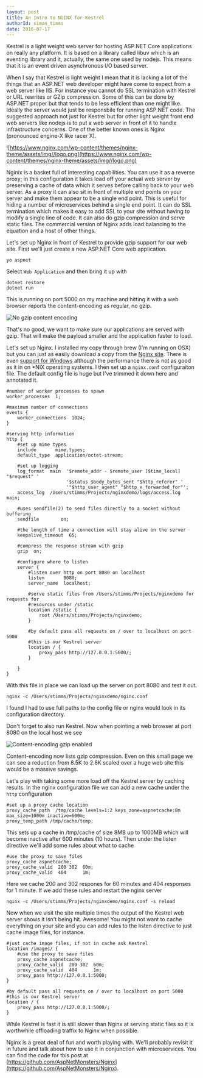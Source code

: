 ```yaml
---
layout: post
title: An Intro to NGINX for Kestrel
authorId: simon_timms
date: 2016-07-17
---
```

Kestrel is a light weight web server for hosting ASP.NET Core applications on really any platform. It is based on a library called libuv which is an eventing library and it, actually, the same one used by nodejs. This means that it is an event driven asynchronous I/O based server. 

When I say that Kestrel is light weight I mean that it is lacking a lot of the things that an ASP.NET web developer might have come to expect from a web server like IIS. For instance you cannot do SSL termination with Kestrel or URL rewrites or GZip compression. Some of this can be done by ASP.NET proper but that tends to be less efficient than one might like. Ideally the server would just be responsbile for running ASP.NET code.  The suggested approach not just for Kestrel but for other light weight front end web servers like nodejs is to put a web server in front of it to handle infrastructure concerns. One of the better known ones is Nginx (pronounced engine-X like racer X).

![https://www.nginx.com/wp-content/themes/nginx-theme/assets/img//logo.png](https://www.nginx.com/wp-content/themes/nginx-theme/assets/img//logo.png)

Nginix is a basket full of interesting capabilities. You can use it as a reverse proxy; in this configuration it takes load off your actual web server by preserving a cache of data which it serves before calling back to your web server. As a proxy it can also sit in front of multiple end points on your server and make them appear to be a single end point. This is useful for hiding a number of microservices behind a single end point. It can do SSL termination which makes it easy to add SSL to your site without having to modify a single line of code. It can also do gzip compression and serve static files. The commercial version of Nginx adds load balancing to the equation and a host of other things. 

Let's set up Nginx in front of Kestrel to provide gzip support for our web site. First we'll just create a new ASP.NET Core web application. 

```
yo aspnet
```
Select `Web Application` and then bring it up with 

```
dotnet restore
dotnet run
```

This is running on port 5000 on my machine and hitting it with a web browser reports the content-encoding as regular, no gzip.

![No gzip content encoding](http://i.imgur.com/3NvYQ0w.jpg)

That's no good, we want to make sure our applications are served with gzip. That will make the payload smaller and the application faster to load. 

Let's set up Nginx. I installed my copy through brew (I'm running on OSX) but you can just as easily download a copy from the [Nginx site](https://www.nginx.org/). There is even [support for Windows](http://nginx.org/en/download.html) although the performance there is not as good as it in on *NIX operating systems. I then set up a `nginx.conf` configuraiton file. The default config file is huge but I've trimmed it down here and annotated it.

```
#number of worker processes to spawn
worker_processes  1;

#maximum number of connections
events {
    worker_connections  1024;
}

#serving http information
http {
    #set up mime types
    include       mime.types;
    default_type  application/octet-stream;

    #set up logging
    log_format  main  '$remote_addr - $remote_user [$time_local] "$request" '
                      '$status $body_bytes_sent "$http_referer" '
                      '"$http_user_agent" "$http_x_forwarded_for"';
    access_log  /Users/stimms/Projects/nginxdemo/logs/access.log  main;

    #uses sendfile(2) to send files directly to a socket without buffering
    sendfile        on;

    #the length of time a connection will stay alive on the server
    keepalive_timeout  65;

    #compress the response stream with gzip
    gzip  on;

    #configure where to listen
    server {
        #listen over http on port 8080 on localhost
        listen       8080;
        server_name  localhost;

        #serve static files from /Users/stimms/Projects/nginxdemo for requests for
        #resources under /static
        location /static {
            root /Users/stimms/Projects/nginxdemo;
        }

        #by default pass all requests on / over to localhost on port 5000
        #this is our Kestrel server
        location / {
            proxy_pass http://127.0.0.1:5000/;
        }

    }
}
```
With this file in place we can load up the server on port 8080 and test it out. 

`nginx -c /Users/stimms/Projects/nginxdemo/nginx.conf`

I found I had to use full paths to the config file or nginx would look in its configuration directory.

Don't forget to also run Kestrel. Now when pointing a web browser at port 8080 on the local host we see

![Content-encoding gzip enabled](http://i.imgur.com/diRLFrA.jpg)

Content-encoding now lists gzip compression. Even on this small page we can see a reduction from 8.5K to 2.6K scaled over a huge web site this would be a massive savings. 

Let's play with taking some more load off the Kestrel server by caching results. In the nginx configuration file we can add a new cache under the `http` configuration

```
#set up a proxy cache location
proxy_cache_path  /tmp/cache levels=1:2 keys_zone=aspnetcache:8m max_size=1000m inactive=600m;  
proxy_temp_path /tmp/cache/temp; 
```

This sets up a cache in /tmp/cache of size 8MB up to 1000MB which will become inactive after 600 minutes (10 hours). Then under the listen directive we'll add some rules about what to cache

```
#use the proxy to save files
proxy_cache aspnetcache;
proxy_cache_valid  200 302  60m;
proxy_cache_valid  404      1m;
```

Here we cache 200 and 302 respones for 60 minutes and 404 responses for 1 minute. If we add these rules and restart the nginx server

```
nginx -c /Users/stimms/Projects/nginxdemo/nginx.conf -s reload
```

Now when we visit the site multiple times the output of the Kestrel web server shows it isn't being hit. Awesome! You might not want to cache everything on your site and you can add rules to the listen directive to just cache image files, for instance. 

```
#just cache image files, if not in cache ask Kestrel
location /images/ {
    #use the proxy to save files
    proxy_cache aspnetcache;
    proxy_cache_valid  200 302  60m;
    proxy_cache_valid  404      1m;
    proxy_pass http://127.0.0.1:5000;
}

#by default pass all requests on / over to localhost on port 5000
#this is our Kestrel server
location / {
    proxy_pass http://127.0.0.1:5000/;
}
```

While Kestrel is fast it is still slower than Nginx at serving static files so it is worthwhile offloading traffix to Nginx when possible. 

Nginx is a great deal of fun and worth playing with. We'll probably revisit it in future and talk about how to use it in conjunction with microservices. You can find the code for this post at [https://github.com/AspNetMonsters/Nginx](https://github.com/AspNetMonsters/Nginx).
